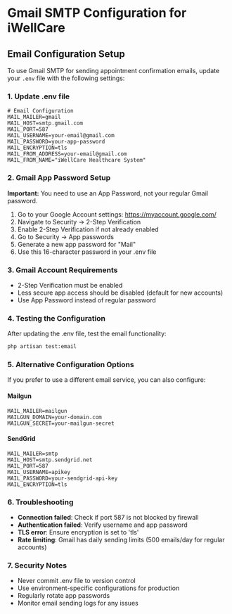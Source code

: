 # Gmail SMTP Configuration for iWellCare

## Email Configuration Setup

To use Gmail SMTP for sending appointment confirmation emails, update your `.env` file with the following settings:

### 1. Update .env file

```env
# Email Configuration
MAIL_MAILER=gmail
MAIL_HOST=smtp.gmail.com
MAIL_PORT=587
MAIL_USERNAME=your-email@gmail.com
MAIL_PASSWORD=your-app-password
MAIL_ENCRYPTION=tls
MAIL_FROM_ADDRESS=your-email@gmail.com
MAIL_FROM_NAME="iWellCare Healthcare System"
```

### 2. Gmail App Password Setup

**Important:** You need to use an App Password, not your regular Gmail password.

1. Go to your Google Account settings: https://myaccount.google.com/
2. Navigate to Security → 2-Step Verification
3. Enable 2-Step Verification if not already enabled
4. Go to Security → App passwords
5. Generate a new app password for "Mail"
6. Use this 16-character password in your .env file

### 3. Gmail Account Requirements

- 2-Step Verification must be enabled
- Less secure app access should be disabled (default for new accounts)
- Use App Password instead of regular password

### 4. Testing the Configuration

After updating the .env file, test the email functionality:

```bash
php artisan test:email
```

### 5. Alternative Configuration Options

If you prefer to use a different email service, you can also configure:

#### Mailgun
```env
MAIL_MAILER=mailgun
MAILGUN_DOMAIN=your-domain.com
MAILGUN_SECRET=your-mailgun-secret
```

#### SendGrid
```env
MAIL_MAILER=smtp
MAIL_HOST=smtp.sendgrid.net
MAIL_PORT=587
MAIL_USERNAME=apikey
MAIL_PASSWORD=your-sendgrid-api-key
MAIL_ENCRYPTION=tls
```

### 6. Troubleshooting

- **Connection failed**: Check if port 587 is not blocked by firewall
- **Authentication failed**: Verify username and app password
- **TLS error**: Ensure encryption is set to 'tls'
- **Rate limiting**: Gmail has daily sending limits (500 emails/day for regular accounts)

### 7. Security Notes

- Never commit .env file to version control
- Use environment-specific configurations for production
- Regularly rotate app passwords
- Monitor email sending logs for any issues
